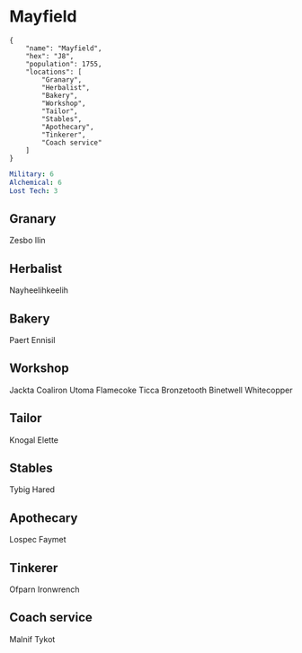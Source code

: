 # Mayfield

```
{
    "name": "Mayfield",
    "hex": "J8",
    "population": 1755,
    "locations": [
        "Granary",
        "Herbalist",
        "Bakery",
        "Workshop",
        "Tailor",
        "Stables",
        "Apothecary",
        "Tinkerer",
        "Coach service"
    ]
}
```

```yml
Military: 6
Alchemical: 6
Lost Tech: 3
```

## Granary
Zesbo Ilin

## Herbalist
Nayheelihkeelih

## Bakery
Paert Ennisil

## Workshop
Jackta Coaliron
Utoma Flamecoke
Ticca Bronzetooth
Binetwell Whitecopper

## Tailor
Knogal Elette

## Stables
Tybig Hared

## Apothecary
Lospec Faymet

## Tinkerer
Ofparn Ironwrench

## Coach service
Malnif Tykot